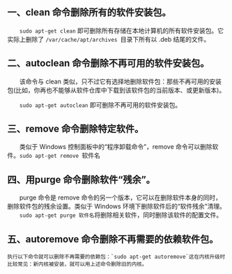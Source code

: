## 一、clean 命令删除所有的软件安装包。

　　`sudo apt-get clean` 即可删除所有存储在本地计算机的所有软件安装包。它实际上删除了 `/var/cache/apt/archives `目录下所有以 .deb 结尾的文件。
  
## 二、autoclean 命令删除不再可用的软件安装包。

　　该命令与 clean 类似，只不过它有选择地删除软件包：那些不再可用的安装包(比如，你再也不能够从软件仓库中下载到该软件包的当前版本、或更新版本)。

　　`sudo apt-get autoclean` 即可删除不再可用的软件安装包。
  
## 三、remove 命令删除特定软件。

　　类似于 Windows 控制面板中的“程序卸载命令”，remove 命令可以删除软件。`sudo apt-get remove `软件名

## 四、用purge 命令删除软件“残余”。

　　purge 命令是 remove 命令的另一个版本，它可以在删除软件本身的同时，删除软件包的残余设置。类似于 Windows 环境下删除软件后的“软件残余”清理。
　　`sudo apt-get purge 软件名`将删除相关软件，同时删除该软件的配置文件。
  
## 五、autoremove 命令删除不再需要的依赖软件包。
 
    执行以下命令就可以删除不再需要的依赖包：`sudo apt-get autoremove`这在内核升级时比较常见：新内核被安装，就可以用上述命令删除旧的内核。
